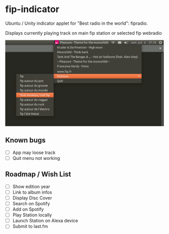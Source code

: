 # fip-indicator
<p>Ubuntu / Unity indicator applet for "Best radio in the world": fipradio.</p>
<p>Displays currently playing track on main fip station or selected fip webradio</p>

![screenshot](https://raw.githubusercontent.com/feeloow/fip-indicator/master/screenshot.png "Indicator running in Unity")

## Known bugs
- [ ] App may loose track
- [ ] Quit menu not working 

## Roadmap / Wish List
- [ ] Show edition year 
- [ ] Link to album infos
- [ ] Display Disc Cover
- [ ] Search on Spotify
- [ ] Add on Spotify
- [ ] Play Station locally
- [ ] Launch Station on Alexa device
- [ ] Submit to last.fm